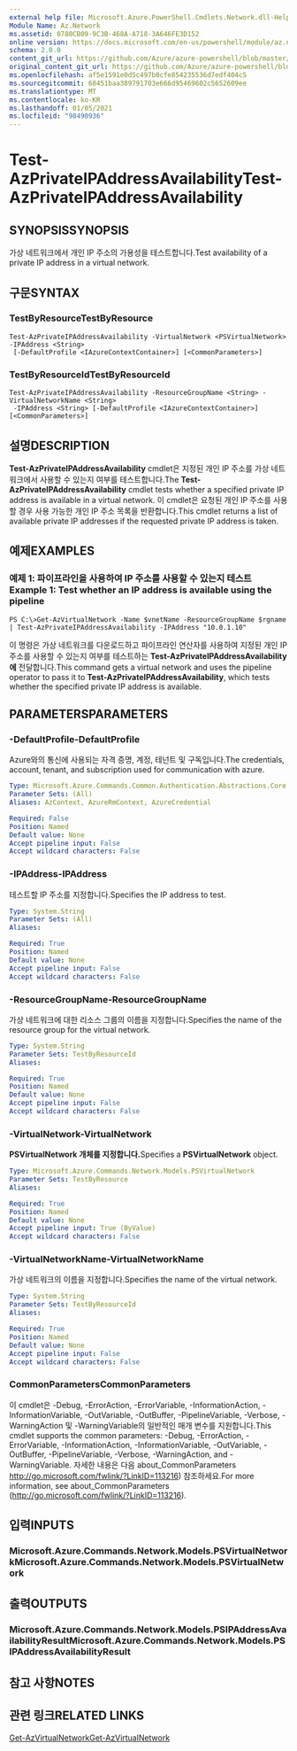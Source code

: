 ```yaml
---
external help file: Microsoft.Azure.PowerShell.Cmdlets.Network.dll-Help.xml
Module Name: Az.Network
ms.assetid: 0780CB09-9C3B-468A-A718-3A646FE3D152
online version: https://docs.microsoft.com/en-us/powershell/module/az.network/test-azprivateipaddressavailability
schema: 2.0.0
content_git_url: https://github.com/Azure/azure-powershell/blob/master/src/Network/Network/help/Test-AzPrivateIPAddressAvailability.md
original_content_git_url: https://github.com/Azure/azure-powershell/blob/master/src/Network/Network/help/Test-AzPrivateIPAddressAvailability.md
ms.openlocfilehash: af5e1591e0d5c497b0cfe854235536d7edf404c5
ms.sourcegitcommit: 68451baa389791703e666d95469602c5652609ee
ms.translationtype: MT
ms.contentlocale: ko-KR
ms.lasthandoff: 01/05/2021
ms.locfileid: "98490936"
---
```

# <span data-ttu-id="ded73-101">Test-AzPrivateIPAddressAvailability</span><span class="sxs-lookup"><span data-stu-id="ded73-101">Test-AzPrivateIPAddressAvailability</span></span>

## <span data-ttu-id="ded73-102">SYNOPSIS</span><span class="sxs-lookup"><span data-stu-id="ded73-102">SYNOPSIS</span></span>
<span data-ttu-id="ded73-103">가상 네트워크에서 개인 IP 주소의 가용성을 테스트합니다.</span><span class="sxs-lookup"><span data-stu-id="ded73-103">Test availability of a private IP address in a virtual network.</span></span>

## <span data-ttu-id="ded73-104">구문</span><span class="sxs-lookup"><span data-stu-id="ded73-104">SYNTAX</span></span>

### <span data-ttu-id="ded73-105">TestByResource</span><span class="sxs-lookup"><span data-stu-id="ded73-105">TestByResource</span></span>
```
Test-AzPrivateIPAddressAvailability -VirtualNetwork <PSVirtualNetwork> -IPAddress <String>
 [-DefaultProfile <IAzureContextContainer>] [<CommonParameters>]
```

### <span data-ttu-id="ded73-106">TestByResourceId</span><span class="sxs-lookup"><span data-stu-id="ded73-106">TestByResourceId</span></span>
```
Test-AzPrivateIPAddressAvailability -ResourceGroupName <String> -VirtualNetworkName <String>
 -IPAddress <String> [-DefaultProfile <IAzureContextContainer>] [<CommonParameters>]
```

## <span data-ttu-id="ded73-107">설명</span><span class="sxs-lookup"><span data-stu-id="ded73-107">DESCRIPTION</span></span>
<span data-ttu-id="ded73-108">**Test-AzPrivateIPAddressAvailability** cmdlet은 지정된 개인 IP 주소를 가상 네트워크에서 사용할 수 있는지 여부를 테스트합니다.</span><span class="sxs-lookup"><span data-stu-id="ded73-108">The **Test-AzPrivateIPAddressAvailability** cmdlet tests whether a specified private IP address is available in a virtual network.</span></span>
<span data-ttu-id="ded73-109">이 cmdlet은 요청된 개인 IP 주소를 사용할 경우 사용 가능한 개인 IP 주소 목록을 반환합니다.</span><span class="sxs-lookup"><span data-stu-id="ded73-109">This cmdlet returns a list of available private IP addresses if the requested private IP address is taken.</span></span>

## <span data-ttu-id="ded73-110">예제</span><span class="sxs-lookup"><span data-stu-id="ded73-110">EXAMPLES</span></span>

### <span data-ttu-id="ded73-111">예제 1: 파이프라인을 사용하여 IP 주소를 사용할 수 있는지 테스트</span><span class="sxs-lookup"><span data-stu-id="ded73-111">Example 1: Test whether an IP address is available using the pipeline</span></span>
```
PS C:\>Get-AzVirtualNetwork -Name $vnetName -ResourceGroupName $rgname | Test-AzPrivateIPAddressAvailability -IPAddress "10.0.1.10"
```

<span data-ttu-id="ded73-112">이 명령은 가상 네트워크를 다운로드하고 파이프라인 연산자를 사용하여 지정된 개인 IP 주소를 사용할 수 있는지 여부를 테스트하는 **Test-AzPrivateIPAddressAvailability에** 전달합니다.</span><span class="sxs-lookup"><span data-stu-id="ded73-112">This command gets a virtual network and uses the pipeline operator to pass it to **Test-AzPrivateIPAddressAvailability**, which tests whether the specified private IP address is available.</span></span>

## <span data-ttu-id="ded73-113">PARAMETERS</span><span class="sxs-lookup"><span data-stu-id="ded73-113">PARAMETERS</span></span>

### <span data-ttu-id="ded73-114">-DefaultProfile</span><span class="sxs-lookup"><span data-stu-id="ded73-114">-DefaultProfile</span></span>
<span data-ttu-id="ded73-115">Azure와의 통신에 사용되는 자격 증명, 계정, 테넌트 및 구독입니다.</span><span class="sxs-lookup"><span data-stu-id="ded73-115">The credentials, account, tenant, and subscription used for communication with azure.</span></span>

```yaml
Type: Microsoft.Azure.Commands.Common.Authentication.Abstractions.Core.IAzureContextContainer
Parameter Sets: (All)
Aliases: AzContext, AzureRmContext, AzureCredential

Required: False
Position: Named
Default value: None
Accept pipeline input: False
Accept wildcard characters: False
```

### <span data-ttu-id="ded73-116">-IPAddress</span><span class="sxs-lookup"><span data-stu-id="ded73-116">-IPAddress</span></span>
<span data-ttu-id="ded73-117">테스트할 IP 주소를 지정합니다.</span><span class="sxs-lookup"><span data-stu-id="ded73-117">Specifies the IP address to test.</span></span>

```yaml
Type: System.String
Parameter Sets: (All)
Aliases:

Required: True
Position: Named
Default value: None
Accept pipeline input: False
Accept wildcard characters: False
```

### <span data-ttu-id="ded73-118">-ResourceGroupName</span><span class="sxs-lookup"><span data-stu-id="ded73-118">-ResourceGroupName</span></span>
<span data-ttu-id="ded73-119">가상 네트워크에 대한 리소스 그룹의 이름을 지정합니다.</span><span class="sxs-lookup"><span data-stu-id="ded73-119">Specifies the name of the resource group for the virtual network.</span></span>

```yaml
Type: System.String
Parameter Sets: TestByResourceId
Aliases:

Required: True
Position: Named
Default value: None
Accept pipeline input: False
Accept wildcard characters: False
```

### <span data-ttu-id="ded73-120">-VirtualNetwork</span><span class="sxs-lookup"><span data-stu-id="ded73-120">-VirtualNetwork</span></span>
<span data-ttu-id="ded73-121">**PSVirtualNetwork 개체를 지정합니다.**</span><span class="sxs-lookup"><span data-stu-id="ded73-121">Specifies a **PSVirtualNetwork** object.</span></span>

```yaml
Type: Microsoft.Azure.Commands.Network.Models.PSVirtualNetwork
Parameter Sets: TestByResource
Aliases:

Required: True
Position: Named
Default value: None
Accept pipeline input: True (ByValue)
Accept wildcard characters: False
```

### <span data-ttu-id="ded73-122">-VirtualNetworkName</span><span class="sxs-lookup"><span data-stu-id="ded73-122">-VirtualNetworkName</span></span>
<span data-ttu-id="ded73-123">가상 네트워크의 이름을 지정합니다.</span><span class="sxs-lookup"><span data-stu-id="ded73-123">Specifies the name of the virtual network.</span></span>

```yaml
Type: System.String
Parameter Sets: TestByResourceId
Aliases:

Required: True
Position: Named
Default value: None
Accept pipeline input: False
Accept wildcard characters: False
```

### <span data-ttu-id="ded73-124">CommonParameters</span><span class="sxs-lookup"><span data-stu-id="ded73-124">CommonParameters</span></span>
<span data-ttu-id="ded73-125">이 cmdlet은 -Debug, -ErrorAction, -ErrorVariable, -InformationAction, -InformationVariable, -OutVariable, -OutBuffer, -PipelineVariable, -Verbose, -WarningAction 및 -WarningVariable의 일반적인 매개 변수를 지원합니다.</span><span class="sxs-lookup"><span data-stu-id="ded73-125">This cmdlet supports the common parameters: -Debug, -ErrorAction, -ErrorVariable, -InformationAction, -InformationVariable, -OutVariable, -OutBuffer, -PipelineVariable, -Verbose, -WarningAction, and -WarningVariable.</span></span> <span data-ttu-id="ded73-126">자세한 내용은 다음 about_CommonParameters http://go.microsoft.com/fwlink/?LinkID=113216) 참조하세요.</span><span class="sxs-lookup"><span data-stu-id="ded73-126">For more information, see about_CommonParameters (http://go.microsoft.com/fwlink/?LinkID=113216).</span></span>

## <span data-ttu-id="ded73-127">입력</span><span class="sxs-lookup"><span data-stu-id="ded73-127">INPUTS</span></span>

### <span data-ttu-id="ded73-128">Microsoft.Azure.Commands.Network.Models.PSVirtualNetwork</span><span class="sxs-lookup"><span data-stu-id="ded73-128">Microsoft.Azure.Commands.Network.Models.PSVirtualNetwork</span></span>

## <span data-ttu-id="ded73-129">출력</span><span class="sxs-lookup"><span data-stu-id="ded73-129">OUTPUTS</span></span>

### <span data-ttu-id="ded73-130">Microsoft.Azure.Commands.Network.Models.PSIPAddressAvailabilityResult</span><span class="sxs-lookup"><span data-stu-id="ded73-130">Microsoft.Azure.Commands.Network.Models.PSIPAddressAvailabilityResult</span></span>

## <span data-ttu-id="ded73-131">참고 사항</span><span class="sxs-lookup"><span data-stu-id="ded73-131">NOTES</span></span>

## <span data-ttu-id="ded73-132">관련 링크</span><span class="sxs-lookup"><span data-stu-id="ded73-132">RELATED LINKS</span></span>

[<span data-ttu-id="ded73-133">Get-AzVirtualNetwork</span><span class="sxs-lookup"><span data-stu-id="ded73-133">Get-AzVirtualNetwork</span></span>](./Get-AzVirtualNetwork.md)


